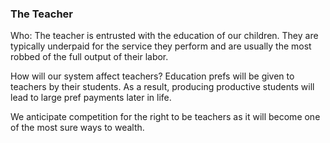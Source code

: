 ### The Teacher



Who: The teacher is entrusted with the education of our children. They are typically underpaid for the service they perform and are usually the most robbed of the full output of their labor.



How will our system affect teachers? Education prefs will be given to teachers by their students. As a result, producing productive students will lead to large pref payments later in life.



We anticipate competition for the right to be teachers as it will become one of the most sure ways to wealth.
